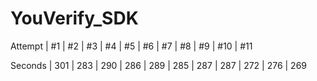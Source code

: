 # YouVerify_SDK

Attempt | #1 | #2 | #3 | #4 | #5 | #6 | #7 | #8 | #9 | #10 | #11

Seconds | 301 | 283 | 290 | 286 | 289 | 285 | 287 | 287 | 272 | 276 | 269
